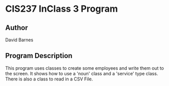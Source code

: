 # CIS237 InClass 3 Program

## Author
David Barnes

## Program Description
This program uses classes to create some employees and
write them out to the screen. It shows how to use a 'noun' class
and a 'service' type class. There is also a class to read in a CSV
File.